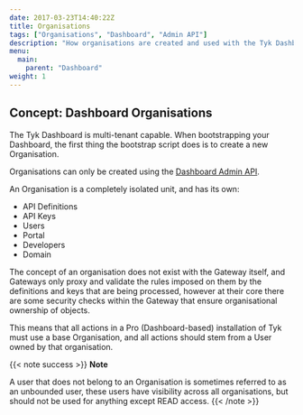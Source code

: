 ```yaml
---
date: 2017-03-23T14:40:22Z
title: Organisations
tags: ["Organisations", "Dashboard", "Admin API"]
description: "How organisations are created and used with the Tyk Dashboard"
menu:
  main:
    parent: "Dashboard"
weight: 1 
---
```


## Concept: Dashboard Organisations

The Tyk Dashboard is multi-tenant capable. When bootstrapping your Dashboard, the first thing the bootstrap script does is to create a new Organisation.

Organisations can only be created using the [Dashboard Admin API](/tyk-apis/tyk-dashboard-admin-api/organisations/).

An Organisation is a completely isolated unit, and has its own:

* API Definitions
* API Keys
* Users
* Portal
* Developers
* Domain

The concept of an organisation does not exist with the Gateway itself, and Gateways only proxy and validate the rules imposed on them by the definitions and keys that are being processed, however at their core there are some security checks within the Gateway that ensure organisational ownership of objects.

This means that all actions in a Pro (Dashboard-based) installation of Tyk must use a base Organisation, and all actions should stem from a User owned by that organisation.

{{< note success >}}
**Note**  

A user that does not belong to an Organisation is sometimes referred to as an unbounded user, these users have visibility across all organisations, but should not be used for anything except READ access.
{{< /note >}}

